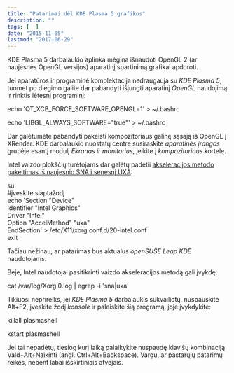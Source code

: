 ```yaml
---
title: "Patarimai dėl KDE Plasma 5 grafikos"
description: ""
tags: [  ]
date: "2015-11-05"
lastmod: "2017-06-29"
---
```

KDE Plasma 5 darbalaukio aplinka mėgina išnaudoti OpenGL 2 (ar naujesnės OpenGL versijos) aparatinį spartinimą grafikai apdoroti.

Jei aparatūros ir programinė komplektacija nedraugauja su _KDE Plasma 5_, tuomet po diegimo galite dar pabandyti išjungti aparatinį _OpenGL_ naudojimą ir rinktis lėtesnį programinį:

echo 'QT\_XCB\_FORCE\_SOFTWARE\_OPENGL=1' > ~/.bashrc

echo 'LIBGL\_ALWAYS\_SOFTWARE="true"' > ~/.bashrc

Dar galėtumėte pabandyti pakeisti kompozitoriaus galinę sąsają iš OpenGL į XRender: KDE darbalaukio nuostatų centre susiraskite _aparatinės įrangos_ grupėje esantį modulį _Ekranas ir monitorius_, įeikite į _kompozitoriaus_ kortelę.

Intel vaizdo plokščių turėtojams dar galėtų padėtii [akseleracijos metodo pakeitimas iš naujesnio SNA į senesnį UXA](https://bugs.kde.org/show_bug.cgi?id=349519#c42):

su   
#įveskite slaptažodį  
echo 'Section "Device"  
 Identifier "Intel Graphics"  
 Driver "Intel"  
 Option "AccelMethod" "uxa"  
EndSection' > /etc/X11/xorg.conf.d/20-intel.conf  
exit  

Tačiau nežinau, ar patarimas bus aktualus _openSUSE Leap KDE_ naudotojams.

Beje, Intel naudotojai pasitikrinti vaizdo akseleracijos metodą gali įvykdę:

cat /var/log/Xorg.0.log | egrep -i 'sna|uxa'

Tikiuosi neprireiks, jei _KDE Plasma 5_ darbalaukis sukvailiotų, nuspauskite Alt+F2, įveskite žodį _konsole_ ir paleiskite šią programą, joje įvykdykite:

killall plasmashell

kstart plasmashell  

Jei tai nepadėtų, tiesiog kurį laiką palaikykite nuspaudę klavišų kombinaciją Vald+Alt+Naikinti (angl. Ctrl+Alt+Backspace). Vargu, ar pastarųjų patarimų reikės, nebent labai išskirtiniais atvejais.
